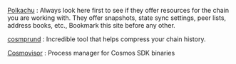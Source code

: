 [Polkachu](https://www.polkachu.com/) : Always look here first to see if they offer resources for the chain you are working with. They offer snapshots, state sync settings, peer lists, address books, etc., Bookmark this site before any other.  
  
[cosmprund](https://github.com/binaryholdings/cosmprund) : Incredible tool that helps compress your chain history.  
  
[Cosmovisor](https://github.com/provenance-io/cosmovisor) : Process manager for Cosmos SDK binaries  
